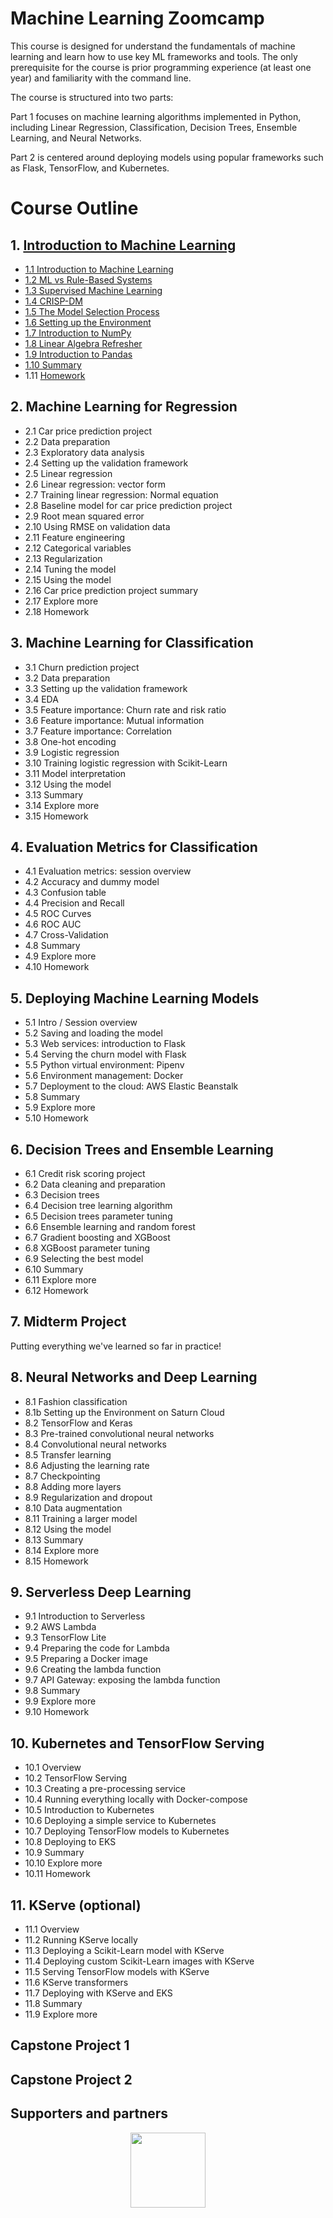# Machine Learning Zoomcamp

This course is designed for understand the fundamentals of machine learning and learn how to use key ML frameworks and tools. The only prerequisite for the course is prior programming experience (at least one year) and familiarity with the command line.

The course is structured into two parts:

Part 1 focuses on machine learning algorithms implemented in Python, including Linear Regression, Classification, Decision Trees, Ensemble Learning, and Neural Networks. 

Part 2 is centered around deploying models using popular frameworks such as Flask, TensorFlow, and Kubernetes.

<!--
### Syllabus 

- [Introduction to Machine Learning](#1-introduction-to-machine-learning)
- [Machine Learning for Regression](#2-machine-learning-for-regression)
- [Machine Learning for Classification](#3-machine-learning-for-classification)
- [Evaluation Metrics for Classification](#4-evaluation-metrics-for-classification)
- [Deploying Machine Learning Models](#5-deploying-machine-learning-models)
- [Decision Trees and Ensemble Learning](#6-decision-trees-and-ensemble-learning)
- [Neural Networks and Deep Learning](#8-neural-networks-and-deep-learning)
- [Serverless Deep Learning](#9-serverless-deep-learning)
- [Kubernetes and TensorFlow Serving](#10-kubernetes-and-tensorflow-serving)

## Taking the course

### 2024 cohort

We start the course again in September 2024

* 16 September, 17:00 Berlin time
* [Sign up here](https://airtable.com/shryxwLd0COOEaqXo)
* Register at [DataTalks.Club](https://DataTalks.Club/slack.html) and join the `#course-ml-zoomcamp` channel 
* Join the [course telegram channel](https://t.me/mlzoomcamp)
* Subscribe to the [public google calendar](https://calendar.google.com/calendar/?cid=cGtjZ2tkbGc1OG9yb2lxa2Vwc2g4YXMzMmNAZ3JvdXAuY2FsZW5kYXIuZ29vZ2xlLmNvbQ) (subscribing works from desktop only)
* [Tweet about it](https://ctt.ac/XZ6b9)
* If you have questions, check [FAQ](https://docs.google.com/document/d/1LpPanc33QJJ6BSsyxVg-pWNMplal84TdZtq10naIhD8/edit)
* All the materials specific to the 2024 will be in [the 2024 cohort folder](./cohorts/2024/) 


### Self-paced mode

You can take the course at your own pace. All the materials are freely available, and you can start learning at any time.

To take the best out of this course, we recommened this:

* Register at [DataTalks.Club](https://DataTalks.Club) and join the `#course-ml-zoomcamp` channel 
* For each module, watch the videos and work through the code
* If you have any questions, ask them in the `#course-ml-zoomcamp` channel in Slack
* Do homework. There are solutions, but we advise to first attempt the homework yourself, and after that check the solutions
* Do at least one project. Two is better. Only this way you can make sure you're really learning. If you need feedback, use the `#course-ml-zoomcamp` channel

Of course, you can take each module independently.

### Prerequisites

* Prior programming experience (at least 1+ year)
* Being comfortable with command line 
* No prior exposure to machine learning is required

Nice to have but not mandatory

* Python (but you can learn it during the course)
* Prior exposure to linear algebra will be helpful (e.g. you studied it in college but forgot)

## Asking questions

The best way to get support is to use [DataTalks.Club's Slack](https://datatalks.club/slack.html). Join the [`#course-ml-zoomcamp`](https://app.slack.com/client/T01ATQK62F8/C0288NJ5XSA) channel.

To make discussions in Slack more organized:

* Follow [these recommendations](asking-questions.md) when asking for help
* Read the [DataTalks.Club community guidelines](https://datatalks.club/slack/guidelines.html)

> We encourage [Learning in Public](learning-in-public.md)
-->

# Course Outline

## 1. [Introduction to Machine Learning](https://github.com/dimasrepo/DTC-ML-Zoomcamp/tree/main/Course/I.%20Introduction%20to%20Machine%20Learning)
- [1.1 Introduction to Machine Learning](https://github.com/dimasrepo/DTC-ML-Zoomcamp/blob/main/Course/I.%20Introduction%20to%20Machine%20Learning/Summary/Summary.md#part-1)
- [1.2 ML vs Rule-Based Systems](https://github.com/dimasrepo/DTC-ML-Zoomcamp/blob/main/Course/I.%20Introduction%20to%20Machine%20Learning/Summary/Summary.md#part-2)
- [1.3 Supervised Machine Learning](https://github.com/dimasrepo/DTC-ML-Zoomcamp/blob/main/Course/I.%20Introduction%20to%20Machine%20Learning/Summary/Summary.md#part-3)
- [1.4 CRISP-DM](https://github.com/dimasrepo/DTC-ML-Zoomcamp/blob/main/Course/I.%20Introduction%20to%20Machine%20Learning/Summary/Summary.md#part-4)
- [1.5 The Model Selection Process](https://github.com/dimasrepo/DTC-ML-Zoomcamp/blob/main/Course/I.%20Introduction%20to%20Machine%20Learning/Summary/Summary.md#part-5)
- [1.6 Setting up the Environment](https://github.com/dimasrepo/DTC-ML-Zoomcamp/blob/main/Course/I.%20Introduction%20to%20Machine%20Learning/Summary/Summary.md#part-6)
- [1.7 Introduction to NumPy](https://github.com/dimasrepo/DTC-ML-Zoomcamp/blob/main/Course/I.%20Introduction%20to%20Machine%20Learning/Summary/Summary.md#part-7)
- [1.8 Linear Algebra Refresher](https://github.com/dimasrepo/DTC-ML-Zoomcamp/blob/main/Course/I.%20Introduction%20to%20Machine%20Learning/Summary/Summary.md#part-8)
- [1.9 Introduction to Pandas](https://github.com/dimasrepo/DTC-ML-Zoomcamp/blob/main/Course/I.%20Introduction%20to%20Machine%20Learning/Summary/Summary.md#part-9)
- [1.10 Summary](https://github.com/dimasrepo/DTC-ML-Zoomcamp/blob/main/Course/I.%20Introduction%20to%20Machine%20Learning/Summary/Summary.md)
- 1.11 [Homework](https://github.com/dimasrepo/DTC-ML-Zoomcamp/tree/main/Course/I.%20Introduction%20to%20Machine%20Learning/Homeworks)


## 2. Machine Learning for Regression
- 2.1 Car price prediction project
- 2.2 Data preparation
- 2.3 Exploratory data analysis
- 2.4 Setting up the validation framework
- 2.5 Linear regression
- 2.6 Linear regression: vector form
- 2.7 Training linear regression: Normal equation
- 2.8 Baseline model for car price prediction project
- 2.9 Root mean squared error
- 2.10 Using RMSE on validation data
- 2.11 Feature engineering
- 2.12 Categorical variables
- 2.13 Regularization
- 2.14 Tuning the model
- 2.15 Using the model
- 2.16 Car price prediction project summary
- 2.17 Explore more
- 2.18 Homework

## 3. Machine Learning for Classification
- 3.1 Churn prediction project
- 3.2 Data preparation
- 3.3 Setting up the validation framework
- 3.4 EDA
- 3.5 Feature importance: Churn rate and risk ratio
- 3.6 Feature importance: Mutual information
- 3.7 Feature importance: Correlation
- 3.8 One-hot encoding
- 3.9 Logistic regression
- 3.10 Training logistic regression with Scikit-Learn
- 3.11 Model interpretation
- 3.12 Using the model
- 3.13 Summary
- 3.14 Explore more
- 3.15 Homework

## 4. Evaluation Metrics for Classification
- 4.1 Evaluation metrics: session overview
- 4.2 Accuracy and dummy model
- 4.3 Confusion table
- 4.4 Precision and Recall
- 4.5 ROC Curves
- 4.6 ROC AUC
- 4.7 Cross-Validation
- 4.8 Summary
- 4.9 Explore more
- 4.10 Homework

## 5. Deploying Machine Learning Models
- 5.1 Intro / Session overview
- 5.2 Saving and loading the model
- 5.3 Web services: introduction to Flask
- 5.4 Serving the churn model with Flask
- 5.5 Python virtual environment: Pipenv
- 5.6 Environment management: Docker
- 5.7 Deployment to the cloud: AWS Elastic Beanstalk
- 5.8 Summary
- 5.9 Explore more
- 5.10 Homework

## 6. Decision Trees and Ensemble Learning
- 6.1 Credit risk scoring project
- 6.2 Data cleaning and preparation
- 6.3 Decision trees
- 6.4 Decision tree learning algorithm
- 6.5 Decision trees parameter tuning
- 6.6 Ensemble learning and random forest
- 6.7 Gradient boosting and XGBoost
- 6.8 XGBoost parameter tuning
- 6.9 Selecting the best model
- 6.10 Summary
- 6.11 Explore more
- 6.12 Homework

## 7. Midterm Project
Putting everything we've learned so far in practice!

## 8. Neural Networks and Deep Learning
- 8.1 Fashion classification
- 8.1b Setting up the Environment on Saturn Cloud
- 8.2 TensorFlow and Keras
- 8.3 Pre-trained convolutional neural networks
- 8.4 Convolutional neural networks
- 8.5 Transfer learning
- 8.6 Adjusting the learning rate
- 8.7 Checkpointing
- 8.8 Adding more layers
- 8.9 Regularization and dropout
- 8.10 Data augmentation
- 8.11 Training a larger model
- 8.12 Using the model
- 8.13 Summary
- 8.14 Explore more
- 8.15 Homework

## 9. Serverless Deep Learning
- 9.1 Introduction to Serverless
- 9.2 AWS Lambda
- 9.3 TensorFlow Lite
- 9.4 Preparing the code for Lambda
- 9.5 Preparing a Docker image
- 9.6 Creating the lambda function
- 9.7 API Gateway: exposing the lambda function
- 9.8 Summary
- 9.9 Explore more
- 9.10 Homework

## 10. Kubernetes and TensorFlow Serving
- 10.1 Overview
- 10.2 TensorFlow Serving
- 10.3 Creating a pre-processing service
- 10.4 Running everything locally with Docker-compose
- 10.5 Introduction to Kubernetes
- 10.6 Deploying a simple service to Kubernetes
- 10.7 Deploying TensorFlow models to Kubernetes
- 10.8 Deploying to EKS
- 10.9 Summary
- 10.10 Explore more
- 10.11 Homework

## 11. KServe (optional)
- 11.1 Overview
- 11.2 Running KServe locally
- 11.3 Deploying a Scikit-Learn model with KServe
- 11.4 Deploying custom Scikit-Learn images with KServe
- 11.5 Serving TensorFlow models with KServe
- 11.6 KServe transformers
- 11.7 Deploying with KServe and EKS
- 11.8 Summary
- 11.9 Explore more

## Capstone Project 1



## Capstone Project 2


## Supporters and partners

<p align="center">
  <a href="https://saturncloud.io/">
    <img height="120" src="https://github.com/DataTalksClub/llm-zoomcamp/raw/main/images/saturn-cloud.png">
  </a>
</p>



